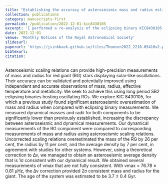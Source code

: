 ```yaml
---
title: "Establishing the accuracy of asteroseismic mass and radius estimates of giant stars - II. Revised stellar masses and radii for KIC 8430105"
collection: publications
category: manuscripts-first
permalink: /publication/2022-12-01-kic8430105
excerpt: 'I performed a re-analysis of the eclipsing binary KIC8430105 hosting an oscillating red giant with new high precision radial velocity measurements, with a significant change in mass and radius measurements over previous analyses, as well as a large improvement in precision. We supplemented this with new spectroscopic and asteroseismic analyses, and compared the eclipsing binary measurements directly with asteroseismic scaling relations.'
date: 2022-12-01
venue: 'Monthly Notices of the Royal Astronomical Society'
slidesurl: 
paperurl: 'https://jsinkbaek.github.io/files/Thomsen2022_2210.05410v2.pdf'
bibtexurl: 
citation: 
---
```

Asteroseismic scaling relations can provide high-precision measurements of mass and radius for red giant (RG) stars displaying solar-like oscillations. Their accuracy can be validated and potentially improved using independent and accurate observations of mass, radius, effective temperature and metallicity. We seek to achieve this using long period SB2 eclipsing binaries hosting oscillating RGs. We explore KIC 8430105, for which a previous study found significant asteroseismic overestimation of mass and radius when compared with eclipsing binary measurements. We measured dynamical masses and radii for both components to be significantly lower than previously established, increasing the discrepancy between asteroseismic and dynamical measurements. Our dynamical measurements of the RG component were compared to corresponding measurements of mass and radius using asteroseismic scaling relations. Uncorrected scaling relations overestimated the mass of the RG by 26 per cent, the radius by 11 per cent, and the average density by 7 per cent, in agreement with studies for other systems. However, using a theoretical correction to Δν, we managed to obtain an asteroseismic average density that is 1σ consistent with our dynamical result. We obtained several measurements of νmax that are not fully consistent. With νmax = 76.78 ± 0.81 μHz, the Δν correction provided 2σ consistent mass and radius for the giant. The age of the system was estimated to be 3.7 ± 0.4 Gyr. 

